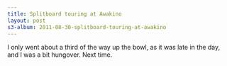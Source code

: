 ```yaml
--- 
title: Splitboard touring at Awakino
layout: post
s3-album: 2011-08-30-splitboard-touring-at-awakino
---
```



I only went about a third of the way up the bowl, as it was late in the day,
and I was a bit hungover. Next time.

